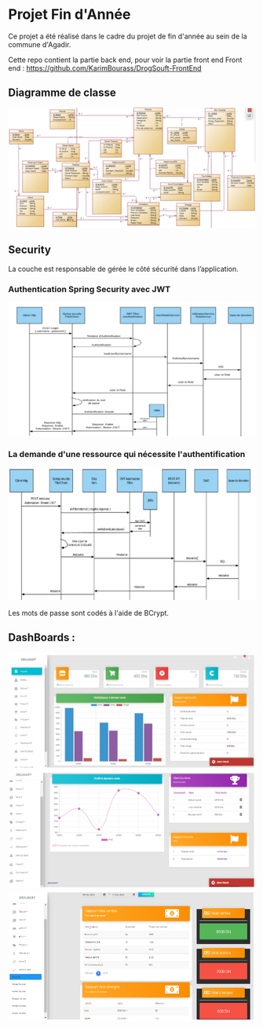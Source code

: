 # Projet Fin d'Année

Ce projet a été réalisé dans le cadre du projet de fin d'année au sein de la commune d'Agadir.

Cette repo contient la partie back end, pour voir la partie front end
Front end : https://github.com/KarimBourass/DrogSouft-FrontEnd

## Diagramme de classe 
![](src/main/resources/DiagClasse.PNG)

## Security
La couche est responsable de gérée le côté sécurité dans l’application.

### Authentication Spring Security avec JWT
![](src/main/resources/authSecurity.PNG)

### La demande d'une ressource qui nécessite l'authentification
![](src/main/resources/demandeResources.PNG)

Les mots de passe sont codés à l'aide de BCrypt.

## DashBoards :

![](src/main/resources/dash1.PNG)
![](src/main/resources/dash2.PNG)
![](src/main/resources/dash3.PNG)



